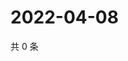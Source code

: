# 2022-04-08

共 0 条

<!-- BEGIN WEIBO -->
<!-- 最后更新时间 Fri Apr 08 2022 16:19:06 GMT+0800 (China Standard Time) -->

<!-- END WEIBO -->

